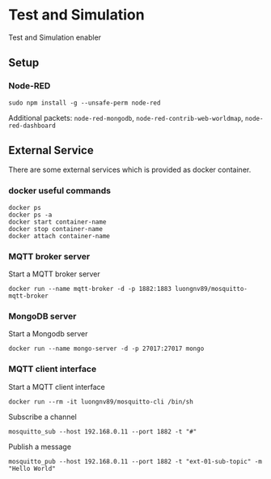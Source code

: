 # Test and Simulation

Test and Simulation enabler

## Setup

### Node-RED

```
sudo npm install -g --unsafe-perm node-red
```
Additional packets: `node-red-mongodb`, `node-red-contrib-web-worldmap`, `node-red-dashboard`

## External Service

There are some external services which is provided as docker container.

### docker useful commands

```
docker ps
docker ps -a
docker start container-name
docker stop container-name
docker attach container-name
```

### MQTT broker server

Start a MQTT broker server
```
docker run --name mqtt-broker -d -p 1882:1883 luongnv89/mosquitto-mqtt-broker
```

### MongoDB server

Start a Mongodb server
```
docker run --name mongo-server -d -p 27017:27017 mongo
```

### MQTT client interface

Start a MQTT client interface
```
docker run --rm -it luongnv89/mosquitto-cli /bin/sh
```

Subscribe a channel
```
mosquitto_sub --host 192.168.0.11 --port 1882 -t "#"
```

Publish a message
```
mosquitto_pub --host 192.168.0.11 --port 1882 -t "ext-01-sub-topic" -m "Hello World"
```